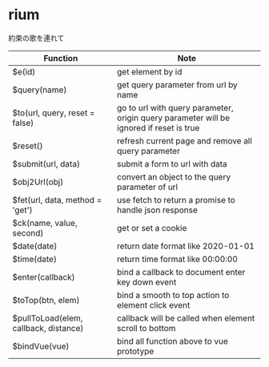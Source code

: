 # rium
約束の歌を連れて

| Function | Note |
| ------------ | ------------ |
| $e(id)  | get element by id |
| $query(name)  | get query parameter from url by name  |
| $to(url, query, reset = false) | go to url with query parameter, origin query parameter will be ignored if reset is true
| $reset() | refresh current page and remove all query parameter
| $submit(url, data) | submit a form to url with data
| $obj2Url(obj) | convert an object to the query parameter of url
| $fet(url, data, method = 'get') | use fetch to return a promise to handle json response
| $ck(name, value, second) | get or set a cookie
| $date(date) | return date format like 2020-01-01
| $time(date) | return time format like 00:00:00
| $enter(callback) | bind a callback to document enter key down event
| $toTop(btn, elem) | bind a smooth to top action to element click event
| $pullToLoad(elem, callback, distance) | callback will be called when element scroll to bottom
| $bindVue(vue) | bind all function above to vue prototype
